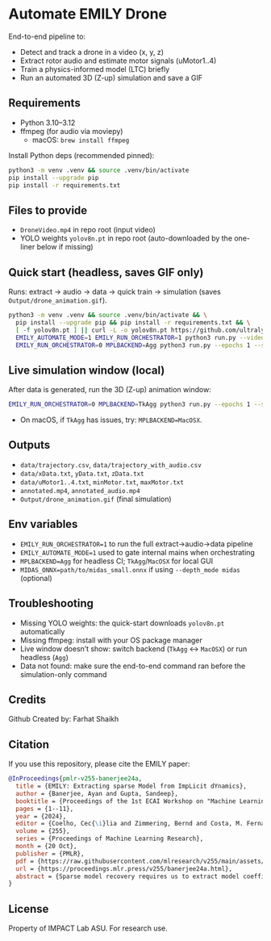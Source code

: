 # Automate EMILY Drone

End-to-end pipeline to:
- Detect and track a drone in a video (x, y, z)
- Extract rotor audio and estimate motor signals (uMotor1..4)
- Train a physics-informed model (LTC) briefly
- Run an automated 3D (Z-up) simulation and save a GIF

## Requirements
- Python 3.10–3.12
- ffmpeg (for audio via moviepy)
  - macOS: `brew install ffmpeg`

Install Python deps (recommended pinned):
```bash
python3 -m venv .venv && source .venv/bin/activate
pip install --upgrade pip
pip install -r requirements.txt
```

## Files to provide
- `DroneVideo.mp4` in repo root (input video)
- YOLO weights `yolov8n.pt` in repo root (auto-downloaded by the one-liner below if missing)

## Quick start (headless, saves GIF only)
Runs: extract → audio → data → quick train → simulation (saves `Output/drone_animation.gif`).
```bash
python3 -m venv .venv && source .venv/bin/activate && \
  pip install --upgrade pip && pip install -r requirements.txt && \
  [ -f yolov8n.pt ] || curl -L -o yolov8n.pt https://github.com/ultralytics/assets/releases/download/v0.0.0/yolov8n.pt && \
  EMILY_AUTOMATE_MODE=1 EMILY_RUN_ORCHESTRATOR=1 python3 run.py --video DroneVideo.mp4 --weights yolov8n.pt && \
  EMILY_RUN_ORCHESTRATOR=0 MPLBACKEND=Agg python3 run.py --epochs 1 --size 32 --model ltc --log 1
```

## Live simulation window (local)
After data is generated, run the 3D (Z-up) animation window:
```bash
EMILY_RUN_ORCHESTRATOR=0 MPLBACKEND=TkAgg python3 run.py --epochs 1 --size 32 --model ltc --log 1
```
- On macOS, if `TkAgg` has issues, try: `MPLBACKEND=MacOSX`.

## Outputs
- `data/trajectory.csv`, `data/trajectory_with_audio.csv`
- `data/xData.txt`, `yData.txt`, `zData.txt`
- `data/uMotor1..4.txt`, `minMotor.txt`, `maxMotor.txt`
- `annotated.mp4`, `annotated_audio.mp4`
- `Output/drone_animation.gif` (final simulation)

## Env variables
- `EMILY_RUN_ORCHESTRATOR=1` to run the full extract→audio→data pipeline
- `EMILY_AUTOMATE_MODE=1` used to gate internal mains when orchestrating
- `MPLBACKEND=Agg` for headless CI; `TkAgg`/`MacOSX` for local GUI
- `MIDAS_ONNX=path/to/midas_small.onnx` if using `--depth_mode midas` (optional)

## Troubleshooting
- Missing YOLO weights: the quick-start downloads `yolov8n.pt` automatically
- Missing ffmpeg: install with your OS package manager
- Live window doesn’t show: switch backend (`TkAgg` ↔ `MacOSX`) or run headless (`Agg`)
- Data not found: make sure the end-to-end command ran before the simulation-only command

## Credits
Github Created by: Farhat Shaikh

## Citation
If you use this repository, please cite the EMILY paper:

```bibtex
@InProceedings{pmlr-v255-banerjee24a,
  title = {EMILY: Extracting sparse Model from ImpLicit dYnamics},
  author = {Banerjee, Ayan and Gupta, Sandeep},
  booktitle = {Proceedings of the 1st ECAI Workshop on "Machine Learning Meets Differential Equations: From Theory to Applications"},
  pages = {1--11},
  year = {2024},
  editor = {Coelho, Cec{\i}lia and Zimmering, Bernd and Costa, M. Fernanda P. and Ferr{\'a}s, Lu{\'\i}s L. and Niggemann, Oliver},
  volume = {255},
  series = {Proceedings of Machine Learning Research},
  month = {20 Oct},
  publisher = {PMLR},
  pdf = {https://raw.githubusercontent.com/mlresearch/v255/main/assets/banerjee24a/banerjee24a.pdf},
  url = {https://proceedings.mlr.press/v255/banerjee24a.html},
  abstract = {Sparse model recovery requires us to extract model coefficients of ordinary differential equations (ODE) with few nonlinear terms from data. This problem has been effectively solved in recent literature for the case when all state variables of the ODE are measured. In practical deployments, measurements of all the state variables of the underlying ODE model of a process are not available, resulting in implicit (unmeasured) dynamics. In this paper, we propose EMILY, that can extract the underlying ODE of a dynamical process even if much of the dynamics is implicit. We show the utility of EMILY on four baseline examples and compare with the state-of-the-art techniques such as SINDY-MPC. Results show that unlike SINDY-MPC, EMILY can recover model coefficients accurately under implicit dynamics.}
}
```

## License
Property of IMPACT Lab ASU. For research use.
